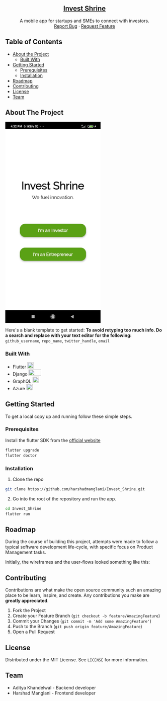 
<br />
<p align="center">
  <a href="https://github.com/harshadmanglani/Invest_Shrine">
  <h2 align="center">Invest Shrine</h2>
  </a>

  <p align="center">
    A mobile app for startups and SMEs to connect with investors.
    <br />
    <a href="https://github.com/harshadmanglani/Invest_Shrine/issues">Report Bug</a>
    ·
    <a href="https://github.com/harshadmanglani/Invest_Shrine/issues">Request Feature</a>
  </p>
</p>



<!-- TABLE OF CONTENTS -->
## Table of Contents

* [About the Project](#about-the-project)
  * [Built With](#built-with)
* [Getting Started](#getting-started)
  * [Prerequisites](#prerequisites)
  * [Installation](#installation)
* [Roadmap](#roadmap)
* [Contributing](#contributing)
* [License](#license)
* [Team](#team)



<!-- ABOUT THE PROJECT -->
## About The Project

<img src = "https://github.com/harshadmanglani/Assets/raw/master/route.jpeg" align="center" height="640" width="303">

Here's a blank template to get started:
**To avoid retyping too much info. Do a search and replace with your text editor for the following:**
`github_username`, `repo_name`, `twitter_handle`, `email`


### Built With

* Flutter <img src="https://miro.medium.com/max/1000/1*ilC2Aqp5sZd1wi0CopD1Hw.png" height="20" width="20">
* Django <img src="https://miro.medium.com/max/2400/1*HVKOLLX7wprRbHTl2IPDcQ.png" height="20" width="40">
* GraphQL <img src="https://upload.wikimedia.org/wikipedia/commons/thumb/1/17/GraphQL_Logo.svg/1024px-GraphQL_Logo.svg.png" height="20" width="20">
* Azure <img src="https://lh3.googleusercontent.com/proxy/ICJ_6eA8XBJttsn8kOXALeZwoPwva0kzrcEuzLHrMF5QQSqOI0F-Dw6DVTxrLBYb78X-xt66DL3dnc4XLjPCvRQ0qYjU2d3-eU-Vicj49d6Ym93Ya9E" height ="20" width="20"> 



<!-- GETTING STARTED -->
## Getting Started

To get a local copy up and running follow these simple steps.

### Prerequisites

Install the flutter SDK from the <a href="">official website</a>

```sh
flutter upgrade
flutter doctor
```

### Installation

1. Clone the repo
```sh
git clone https://github.com/harshadmanglani/Invest_Shrine.git
```
2. Go into the root of the repository and run the app.
```sh
cd Invest_Shrine
flutter run
```

<!-- ROADMAP -->
## Roadmap

During the course of building this project, attempts were made to follow a typical software development life-cycle, with specific focus on Product Management tasks.

Initially, the wireframes and the user-flows looked something like this:

## Contributing

Contributions are what make the open source community such an amazing place to be learn, inspire, and create. Any contributions you make are **greatly appreciated**.

1. Fork the Project
2. Create your Feature Branch (`git checkout -b feature/AmazingFeature`)
3. Commit your Changes (`git commit -m 'Add some AmazingFeature'`)
4. Push to the Branch (`git push origin feature/AmazingFeature`)
5. Open a Pull Request



<!-- LICENSE -->
## License

Distributed under the MIT License. See `LICENSE` for more information.


<!-- ACKNOWLEDGEMENTS -->
## Team

* Aditya Khandelwal - Backend developer
* Harshad Manglani - Frontend developer